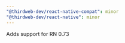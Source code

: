 ```yaml
---
"@thirdweb-dev/react-native-compat": minor
"@thirdweb-dev/react-native": minor
---
```


Adds support for RN 0.73
